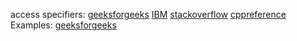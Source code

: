 access specifiers: [geeksforgeeks](https://www.geeksforgeeks.org/access-modifiers-in-c/)  [IBM](https://www.ibm.com/docs/en/i/7.3?topic=only-changing-access-class-member-c)
[stackoverflow](https://stackoverflow.com/questions/860339/what-is-the-difference-between-public-private-and-protected-inheritance-in-c)  [cppreference](https://en.cppreference.com/w/cpp/language/access)                             
Examples: [geeksforgeeks](https://www.geeksforgeeks.org/difference-between-private-and-protected-in-c-with-example/) 
